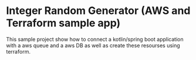 # Integer Random Generator (AWS and Terraform sample app)

This sample project show how to connect a kotlin/spring boot application with a aws queue and a aws DB as well as create these resourses using terraform.
